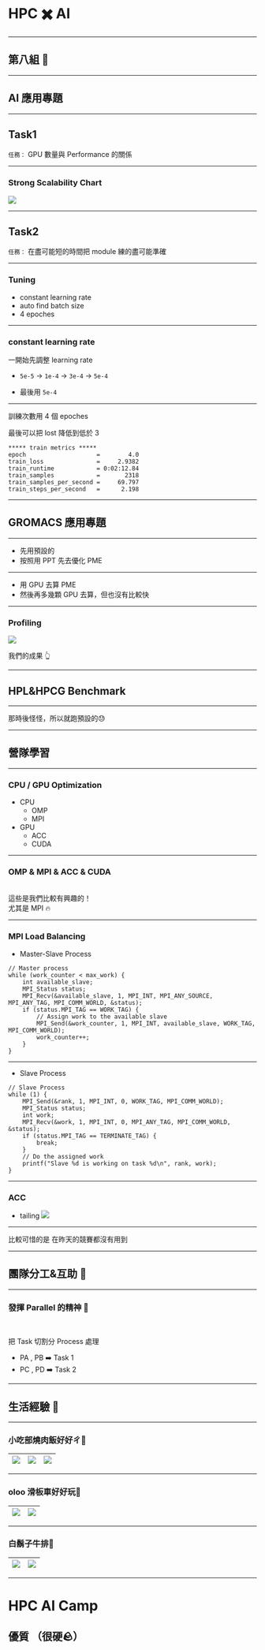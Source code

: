 # HPC ✖️ AI

---

## 第八組 🛞

---


## AI 應用專題

---

## Task1

`任務：`
GPU 數量與 Performance 的關係

----

### Strong Scalability Chart

![](https://hackmd.io/_uploads/rJMwOMZnh.png)

----

## Task2

`任務：`
在盡可能短的時間把 module 練的盡可能準確


----


### Tuning

* constant learning rate
* auto find batch size 
* 4 epoches

----

### constant learning rate

一開始先調整 learning rate

- `5e-5` -> `1e-4` -> `3e-4` -> `5e-4`

- 最後用 `5e-4`

----


訓練次數用 4 個 epoches

最後可以把 lost 降低到低於 3

```
***** train metrics *****
epoch                    =        4.0
train_loss               =     2.9382
train_runtime            = 0:02:12.84
train_samples            =       2318
train_samples_per_second =     69.797
train_steps_per_second   =      2.198
```



---

## GROMACS 應用專題

----

- 先用預設的 
- 按照用 PPT 先去優化 PME

----

- 用 GPU 去算 PME 
- 然後再多幾顆 GPU 去算，但也沒有比較快

<!-- ( 把 PME 調成 GPU ，發現有提升 ) -->

----

### Profiling

![](https://hackmd.io/_uploads/Bk3nwz-22.png)


我們的成果 👆

---

## HPL&HPCG Benchmark

----

那時後怪怪，所以就跑預設的😓


---

## 營隊學習

----

### CPU / GPU Optimization

- CPU 
    - OMP
    - MPI
- GPU
    - ACC
    - CUDA

----

### OMP & MPI & ACC & CUDA

<br>
這些是我們比較有興趣的！ <br>
<!-- 也比較有寫到程式的感覺 -->
尤其是 MPI 🔥

----

### MPI Load Balancing
- Master-Slave Process

```cpp=
// Master process
while (work_counter < max_work) {
    int available_slave;
    MPI_Status status;
    MPI_Recv(&available_slave, 1, MPI_INT, MPI_ANY_SOURCE, MPI_ANY_TAG, MPI_COMM_WORLD, &status);
    if (status.MPI_TAG == WORK_TAG) {
        // Assign work to the available slave
        MPI_Send(&work_counter, 1, MPI_INT, available_slave, WORK_TAG, MPI_COMM_WORLD);
        work_counter++;
    }
}
```

----

- Slave Process
```cpp-
// Slave Process
while (1) {
    MPI_Send(&rank, 1, MPI_INT, 0, WORK_TAG, MPI_COMM_WORLD);
    MPI_Status status;
    int work;
    MPI_Recv(&work, 1, MPI_INT, 0, MPI_ANY_TAG, MPI_COMM_WORLD, &status);
    if (status.MPI_TAG == TERMINATE_TAG) {
        break;
    }
    // Do the assigned work
    printf("Slave %d is working on task %d\n", rank, work);
}
```

----

### ACC
- tailing
![](https://hackmd.io/_uploads/Bky4-wW23.png)


----

比較可惜的是 
在昨天的競賽都沒有用到 <br>
<!-- 單純調參數等結果比較無趣一點 -->


---

## 團隊分工&互助 🤝

----

### 發揮 Parallel 的精神 🥓
<br>

把 Task 切割分 Process 處理 
<br>
- PA , PB ➡️ Task 1
- PC , PD ➡️ Task 2

---

## 生活經驗 👀

----

### 小吃部燒肉飯好好ㄔ🤤


| ![](https://hackmd.io/_uploads/Sytwpebhh.jpg) | ![](https://hackmd.io/_uploads/HJ7h6ebhh.jpg) | ![](https://hackmd.io/_uploads/ByAdalb2h.jpg) |
| -------- | -------- | -------- |

----

### oloo 滑板車好好玩🚀



|   ![](https://hackmd.io/_uploads/S1P7D8W33.jpg) |     ![](https://hackmd.io/_uploads/BydNvUZhn.jpg) |
| --- | --- |


----

### 白鬍子牛排🥩

|   ![](https://hackmd.io/_uploads/HkvtPUW2n.jpg) | ![](https://hackmd.io/_uploads/H139wI-nn.jpg) |
| --- | --- |

---

# HPC AI Camp
## 優質 （很硬🪨）





